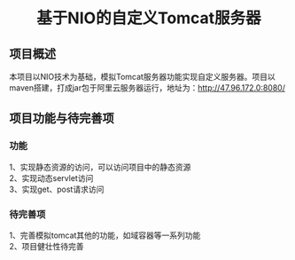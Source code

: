 # <p align="center">基于NIO的自定义Tomcat服务器</p>

## 项目概述
  本项目以NIO技术为基础，模拟Tomcat服务器功能实现自定义服务器。项目以maven搭建，打成jar包于阿里云服务器运行，地址为：http://47.96.172.0:8080/
## 项目功能与待完善项
  ### 功能
  1、实现静态资源的访问，可以访问项目中的静态资源<br/>
  2、实现动态servlet访问<br/>
  3、实现get、post请求访问<br/>
  ### 待完善项
  1、完善模拟tomcat其他的功能，如域容器等一系列功能<br/>
  2、项目健壮性待完善
  
